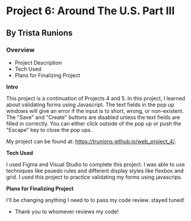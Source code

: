 # Project 6: Around The U.S. Part III
## By Trista Runions

### Overview
* Project Description
* Tech Used
* Plans for Finalizing Project

**Intro**

This project is a continuation of Projects 4 and 5. In this project, I learned about validating forms using Javascript. The text fields in the pop up windows will give an error if the input is to short, wrong, or non-existent. The "Save" and "Create" buttons are disabled unless the text fields are filled in correctly. You can either click outside of the pop up or push the "Escape" key to close the pop ups. 

My project can be found at: https://trunions.github.io/web_project_4/.

**Tech Used**

 I used Figma and Visual Studio to complete this project. I was able to use techniques like psuedo rules and different display styles like flexbox and grid. I used this project to practice validating my forms using javascrips. 

**Plans for Finalizing Project**

 I'll be changing anything I need to to pass my code review. stayed tuned! 


* Thank you to whomever reviews my code! 
